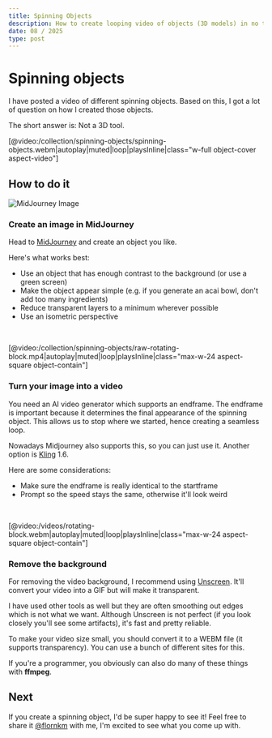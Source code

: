 ```yaml
---
title: Spinning Objects
description: How to create looping video of objects (3D models) in no time
date: 08 / 2025
type: post
---
```


# Spinning objects

I have posted a video of different spinning objects. Based on this, I got a lot of question on how I created those objects.

The short answer is:
Not a 3D tool.

[@video:/collection/spinning-objects/spinning-objects.webm|autoplay|muted|loop|playsInline|class="w-full object-cover aspect-video"]


## How to do it

<img class="w-20" src="/collection/spinning-objects/brick.png" alt="MidJourney Image" />

### Create an image in MidJourney

Head to [MidJourney](https://www.midjourney.com/) and create an object you like.

Here's what works best:
- Use an object that has enough contrast to the background (or use a green screen)
- Make the object appear simple (e.g. if you generate an acai bowl, don't add too many ingredients)
- Reduce transparent layers to a minimum wherever possible
- Use an isometric perspective

<br />


[@video:/collection/spinning-objects/raw-rotating-block.mp4|autoplay|muted|loop|playsInline|class="max-w-24 aspect-square object-contain"]


### Turn your image into a video

You need an AI video generator which supports an endframe. The endframe is important because it determines the final appearance of the spinning object.
This allows us to stop where we started, hence creating a seamless loop.

Nowadays Midjourney also supports this, so you can just use it. Another option is [Kling](https://www.klingai.com/) 1.6.

Here are some considerations:
- Make sure the endframe is really identical to the startframe
- Prompt so the speed stays the same, otherwise it'll look weird

<br />

[@video:/videos/rotating-block.webm|autoplay|muted|loop|playsInline|class="max-w-24 aspect-square object-contain"]

### Remove the background

For removing the video background, I recommend using [Unscreen](https://www.unscreen.com/). It'll convert your video into a GIF but will make it transparent.

I have used other tools as well but they are often smoothing out edges which is not what we want.
Although Unscreen is not perfect (if you look closely you'll see some artifacts), it's fast and pretty reliable.

To make your video size small, you should convert it to a WEBM file (it supports transparency). You can use a bunch of different sites for this.

If you're a programmer, you obviously can also do many of these things with **ffmpeg**.

## Next

If you create a spinning object, I'd be super happy to see it! Feel free to share it [@flornkm](https://x.com/flornkm) with me, I'm excited to see what you come up with.
